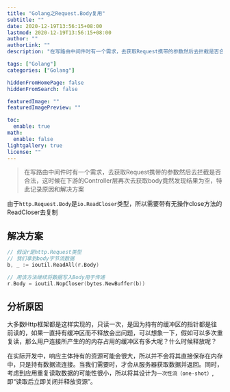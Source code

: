```yaml
---
title: "Golang之Request.Body复用"
subtitle: ""
date: 2020-12-19T13:56:15+08:00
lastmod: 2020-12-19T13:56:15+08:00
author: ""
authorLink: ""
description: "在写路由中间件时有一个需求，去获取Request携带的参数然后去拦截是否合法，这时候在下游的Controller层再次去获取body竟然发现结果为空，特此记录原因和解决方案"

tags: ["Golang"]
categories: ["Golang"]

hiddenFromHomePage: false
hiddenFromSearch: false

featuredImage: ""
featuredImagePreview: ""

toc:
  enable: true
math:
  enable: false
lightgallery: true
license: ""
---
```

<!--more-->

> 在写路由中间件时有一个需求，去获取Request携带的参数然后去拦截是否合法，这时候在下游的Controller层再次去获取body竟然发现结果为空，特此记录原因和解决方案

由于`http.Request.Body`是`io.ReadCloser`类型，所以需要带有无操作close方法的ReadCloser去复制

## 解决方案

```go
// 假设r是http.Request类型
// 我们拿到body字节流数据
b, _ := ioutil.ReadAll(r.Body)

// 用该方法继续将数据写入Body用于传递
r.Body = ioutil.NopCloser(bytes.NewBuffer(b))
```

## 分析原因

大多数Http框架都是这样实现的，只读一次，是因为持有的缓冲区的指针都是往前读的，如果一直持有缓冲区而不释放会出问题，可以想象一下，假如可以多次重复读，那么用户连接所产生的的内存占用的缓冲区有多大呢？什么时候释放呢？

在实际开发中，响应主体持有的资源可能会很大，所以并不会将其直接保存在内存中，只是持有数据流连接。当我们需要时，才会从服务器获取数据并返回。同时，考虑到应用重复读取数据的可能性很小，所以将其设计为`一次性流（one-shot）`,即“读取后立即关闭并释放资源”。

